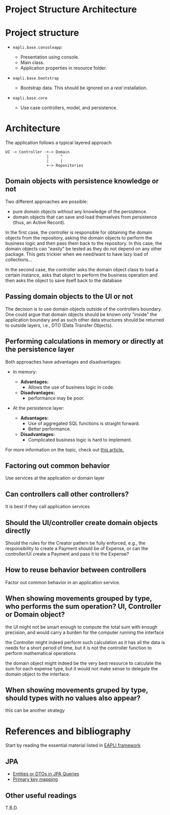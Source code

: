 Project Structure Architecture
==============================
# Project structure

- `eapli.base.consoleapp`:
    + Presentation using console.
    + Main class.
    + Application properties in resource folder.

- `eapli.base.bootstrap`
    + Bootstrap data. This should be ignored on a *real* installation.

- `eapli.base.core`
    + Use case controllers, model, and persistence.


# Architecture

The application follows a typical layered approach

    UI -> Controller -+-> Domain
                      |     ^
                      |     |
                      +-> Repositories


## Domain objects with persistence knowledge or not

Two different approaches are possible:

- pure domain objects without any knowledge of the persistence.
- domain objects that can save and load themselves from persistence (thus, an Active Record).

In the first case, the controller is responsible for obtaining the domain objects
from the repository, asking the domain objects to perform the business logic and
then pass them back to the repository. In this case, the domain objects can "easily"
be tested as they do not depend on any other package. This gets trickier when we
need/want to have lazy load of collections...

In the second case, the controller asks the domain object class to load a certain
instance, asks that object to perform the business operation and then asks the object
to save itself back to the database


## Passing domain objects to the UI or not

The decision is to use domain objects outside of the controllers boundary. One could
argue that domain objects should be known only "inside" the application boundary and
as such other data structures should be returned to outside layers, i.e., DTO (Data Transfer Objects).


## Performing calculations in memory or directly at the persistence layer

Both approaches have advantages and disadvantages:

- In memory:
    + **Advantages:**
        * Allows the use of business logic in code.
    + **Disadvantages:**
        * performance may be poor.

- At the persistence layer:
    + **Advantages:**
        * Use of aggregated SQL functions is straight forward.
        * Better performance.
    + **Disadvantages:**
        + Complicated business logic is hard to implement.

For more information on the topic, check out [this article.](http://www.martinfowler.com/articles/dblogic.html)

## Factoring out common behavior

Use services at the application or domain layer

## Can controllers call other controllers?

It is best if they call application services

## Should the UI/controller create domain objects directly

Should the rules for the Creator pattern be fully enforced, e.g., the responsibility to
create a Payment should be of Expense, or can the controller/UI create a Payment and
pass it to the Expense?

## How to reuse behavior between controllers

Factor out common behavior in an application service.

## When showing movements grouped by type, who performs the sum operation? UI, Controller or Domain object?

the UI might not be smart enough to compute the total sum with enough precision, and
would carry a burden for the computer running the interface

the Controller might indeed perform such calculation as it has all the data is needs
for a short period of time, but it is not the controller function to perform mathematical
operations

the domain object might indeed be the very best resource to calculate the sum for each
expense type, but it would not make sense to delegate the domain object to the interface.

## When showing movements gruped by type, should types with no values also appear?

this can be another strategy


# References and bibliography

Start by reading the essential material listed in [EAPLI framework](https://bitbucket.org/pag_isep/eapli.framework/src/master/README.md)

## JPA

- [Entities or DTOs in JPA Queries](https://thoughts-on-java.org/entities-dtos-use-projection/)
- [Primary key mapping](https://thoughts-on-java.org/primary-key-mappings-jpa-hibernate/)

## Other useful readings

T.B.D.
